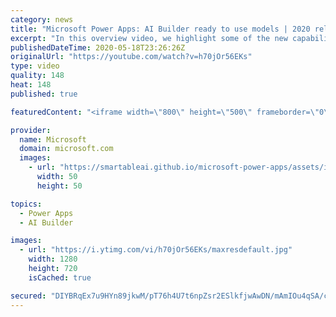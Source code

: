 ```yaml
---
category: news
title: "Microsoft Power Apps: AI Builder ready to use models | 2020 release wave 1 overview"
excerpt: "In this overview video, we highlight some of the new capabilities included in the latest update to Microsoft Power Apps, AI Builder ready to use models.     Here are the capabilities covered:   • Entity extraction helps you by identifying and extracting people, dates, places, locations, etc. from text"
publishedDateTime: 2020-05-18T23:26:26Z
originalUrl: "https://youtube.com/watch?v=h70jOr56EKs"
type: video
quality: 148
heat: 148
published: true

featuredContent: "<iframe width=\"800\" height=\"500\" frameborder=\"0\" src=\"https://www.youtube.com/embed/h70jOr56EKs\" allow=\"accelerometer; autoplay; encrypted-media; gyroscope; picture-in-picture\" allowfullscreen></iframe>"

provider:
  name: Microsoft
  domain: microsoft.com
  images:
    - url: "https://smartableai.github.io/microsoft-power-apps/assets/images/organizations/microsoft.com-50x50.jpg"
      width: 50
      height: 50

topics:
  - Power Apps
  - AI Builder

images:
  - url: "https://i.ytimg.com/vi/h70jOr56EKs/maxresdefault.jpg"
    width: 1280
    height: 720
    isCached: true

secured: "DIYBRqEx7u9HYn89jkwM/pT76h4U7t6npZsr2ESlkfjwAwDN/mAmIOu4qSA/c2+7F+4hYxXcHnKEkaEuQn2i5iKnHJeS7Gd9roJCdJolPpr2U43kqeJiWkA1xAl7BXzde3t8XueKQaNIIVaamBrqm1BjfKK49Rh5S2CIkBFnuYGgFVtCzVjMRG3iJlHMT9UJtsc5d0Iob31bSnTasLJ4qgMDux2lm7Zwt23HoKkgRRe1/SNss6w0f87nK5vwFLoeka78D0ubTkoALxHlQn4eFkxERMgYd4W3+4LNDQU7E+qRALXFatPcdzVYzZt26h/d1PpwH9VoMSHF6O8O36h8Oq3rl/sZLC0lD5gLdzC7vEgETcXxIA11v4sjVLLkRsCAwktOXrsWfFMwKD6K2WYuFJ33YWUcNsPauHvouJ12DZnnWkk99YnJfclCNxtfQ66x;vYIx1oOl2VQgRVdcttNM5A=="
---
```


